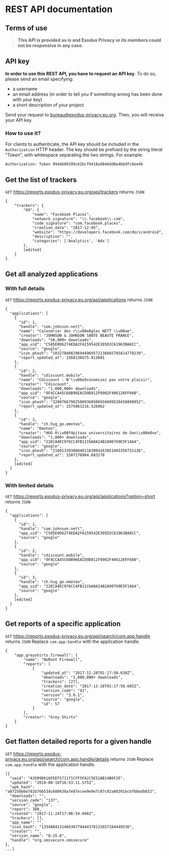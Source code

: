 # REST API documentation

## Terms of use

> **This API is provided as is and Exodus Privacy or its members could not be responsive in any case.**

## API key

**In order to use this REST API, you have to request an API key**. To do so, please send an email specifying:
* a username
* an email address (in order to tell you if something wrong has been done with your key)
* a short description of your project

Send your request to [bureau@exodus-privacy.eu.org](mailto:bureau@exodus-privacy.eu.org). Then, you will receive your API key.

### How to use it?

For clients to authenticate, the API key should be included in the `Authorization` HTTP header. The key should be prefixed by the string literal "Token", with whitespace separating the two strings. For example:
```
Authorization: Token 9944b09199c62bcf9418ad846dd0e4bbdfc6ee4b
```

## Get the list of trackers

`GET` https://reports.exodus-privacy.eu.org/api/trackers returns `JSON`
```
{
    "trackers": {
        "69": {
            "name": "Facebook Places",
            "network_signature": "\\.facebook\\.com",
            "code_signature": "com.facebook.places",
            "creation_date": "2017-12-05",
            "website": "https://developers.facebook.com/docs/android",
            "description": "",
            "categories": ['Analytics', 'Ads']
        },
        [edited]
    }
}
```

## Get all analyzed applications

### With full details

`GET` https://reports.exodus-privacy.eu.org/api/applications returns `JSON`
```
{
  "applications": [
    {
      "id": 1,
      "handle": "com.johnson.nett",
      "name": "Calendrier des r\\u00e8gles NETT \\u00ae",
      "creator": "JOHNSON & JOHNSON SANTE BEAUTE FRANCE",
      "downloads": "50,000+ downloads",
      "app_uid": "C585E0D6274EDA2FA159542E305D2C61963BA8CC",
      "source": "google",
      "icon_phash": "103278408296944969572136665785814778239",
      "report_updated_at": 1568136675.813601
    },
    {
      "id": 2,
      "handle": "cdiscount.mobile",
      "name": "Cdiscount : N'\\u00e9conomisez pas votre plaisir",
      "creator": "Cdiscount",
      "downloads": "1,000,000+ downloads",
      "app_uid": "9F4CCA45C68B96EACD9D012F0902F406126FF660",
      "source": "google",
      "icon_phash": "320076679825009360506916699520458898952",
      "report_updated_at": 1575063216.526062
    },
    {
      "id": 3,
      "handle": "ch.hug_ge.emoteo",
      "name": "Emoteo",
      "creator": "HUG H\\u00f4pitaux universitaires de Gen\\u00e8ve",
      "downloads": "1,000+ downloads",
      "app_uid": "22ECA4EC976CC4FB11C6A0A24B2A90769E5F1A64",
      "source": "google",
      "icon_phash": "216013393868481183094163051465356731136",
      "report_updated_at": 1587278984.683278
    },
    [edited]
  ]
}
```

### With limited details

`GET` https://reports.exodus-privacy.eu.org/api/applications?option=short returns `JSON`
```
{
  "applications": [
    {
      "id": 1,
      "handle": "com.johnson.nett",
      "app_uid": "C585E0D6274EDA2FA159542E305D2C61963BA8CC",
      "source": "google"
    },
    {
      "id": 2,
      "handle": "cdiscount.mobile",
      "app_uid": "9F4CCA45C68B96EACD9D012F0902F406126FF660",
      "source": "google"
    },
    {
      "id": 3,
      "handle": "ch.hug_ge.emoteo",
      "app_uid": "22ECA4EC976CC4FB11C6A0A24B2A90769E5F1A64",
      "source": "google"
    },
    [edited]
  ]
}
```

## Get reports of a specific application

`GET` https://reports.exodus-privacy.eu.org/api/search/com.app.handle returns `JSON`
Replace `com.app.handle` with the application handle.
```
{
    "app.greyshirts.firewall": {
        "name": "NoRoot Firewall",
        "reports": [
            {
                "updated_at": "2017-12-28T01:17:50.638Z",
                "downloads": "1,000,000+ downloads",
                "trackers": [27],
                "creation_date": "2017-12-28T01:17:50.605Z",
                "version_code": "41",
                "version": "3.0.1",
                "source": "google",
                "id": 57
            }
        ],
        "creator": "Grey Shirts"
    }
}
```
## Get flatten detailed reports for a given handle

`GET` https://reports.exodus-privacy.eu.org/api/search/com.app.handle/details returns `JSON`
Replace `com.app.handle` with the application handle.
```
[{
  "uaid": "A3509D616FEEF571171CFF5FA2C5E52AB14B0F2E",
  "updated": "2018-08-16T16:53:11.575Z",
  "apk_hash": "a0725666e702b76653dc600430a7e87ecee9e9e7c07c02a88391bcbf60adb652",
  "downloads": "",
  "version_code": "137",
  "source": "google",
  "report": 380,
  "created": "2017-11-24T17:06:54.048Z",
  "trackers": [],
  "app_name": "",
  "icon_hash": "133488413146636779444378132657184449536",
  "creator": "",
  "version_name": "0.15.8",
  "handle": "org.smssecure.smssecure"
},
...]
```
